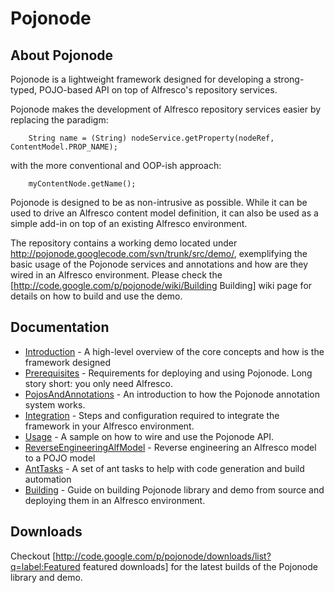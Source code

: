 Pojonode
========

## About Pojonode

Pojonode is a lightweight framework designed for developing a strong-typed, POJO-based API on top of Alfresco's repository services.

Pojonode makes the development of Alfresco repository services easier by replacing the paradigm:
```
    String name = (String) nodeService.getProperty(nodeRef, ContentModel.PROP_NAME);
```

with the more conventional and OOP-ish approach:
```
    myContentNode.getName();
```

Pojonode is designed to be as non-intrusive as possible. While it can be used to drive an Alfresco content model definition, it can also be used as a simple add-in on top of an existing Alfresco environment.

The repository contains a working demo located under http://pojonode.googlecode.com/svn/trunk/src/demo/, exemplifying the basic usage of the Pojonode services and annotations and how are they wired in an Alfresco environment. Please check the [http://code.google.com/p/pojonode/wiki/Building Building] wiki page for details on how to build and use the demo.

## Documentation
 * [Introduction](http://code.google.com/p/pojonode/wiki/Introduction) - A high-level overview of the core concepts and how is the framework designed
 * [Prerequisites](http://code.google.com/p/pojonode/wiki/Prerequisites) - Requirements for deploying and using Pojonode. Long story short: you only need Alfresco.
 * [PojosAndAnnotations](http://code.google.com/p/pojonode/wiki/PojosAndAnnotations) - An introduction to how the Pojonode annotation system works.
 * [Integration](http://code.google.com/p/pojonode/wiki/Integration) - Steps and configuration required to integrate the framework in your Alfresco environment.
 * [Usage](http://code.google.com/p/pojonode/wiki/Usage) - A sample on how to wire and use the Pojonode API.
 * [ReverseEngineeringAlfModel](http://code.google.com/p/pojonode/wiki/ReverseEngineeringAlfModel) - Reverse engineering an Alfresco model to a POJO model
 * [AntTasks](http://code.google.com/p/pojonode/wiki/AntTasks) - A set of ant tasks to help with code generation and build automation
 * [Building](http://code.google.com/p/pojonode/wiki/Building) - Guide on building Pojonode library and demo from source and deploying them in an Alfresco environment.

## Downloads
Checkout [http://code.google.com/p/pojonode/downloads/list?q=label:Featured featured downloads] for the latest builds of the Pojonode library and demo.

